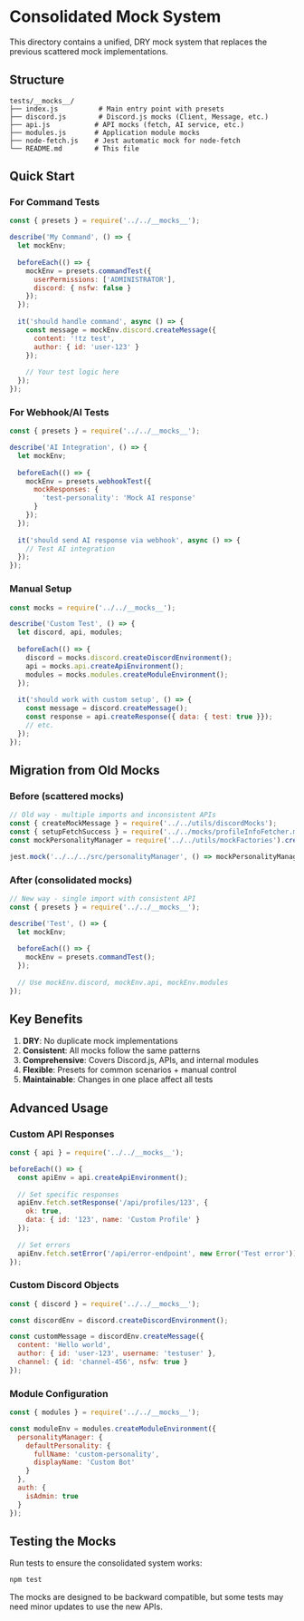# Consolidated Mock System

This directory contains a unified, DRY mock system that replaces the previous scattered mock implementations.

## Structure

```
tests/__mocks__/
├── index.js          # Main entry point with presets
├── discord.js        # Discord.js mocks (Client, Message, etc.)
├── api.js           # API mocks (fetch, AI service, etc.)
├── modules.js       # Application module mocks
├── node-fetch.js    # Jest automatic mock for node-fetch
└── README.md        # This file
```

## Quick Start

### For Command Tests
```javascript
const { presets } = require('../../__mocks__');

describe('My Command', () => {
  let mockEnv;
  
  beforeEach(() => {
    mockEnv = presets.commandTest({
      userPermissions: ['ADMINISTRATOR'],
      discord: { nsfw: false }
    });
  });
  
  it('should handle command', async () => {
    const message = mockEnv.discord.createMessage({
      content: '!tz test',
      author: { id: 'user-123' }
    });
    
    // Your test logic here
  });
});
```

### For Webhook/AI Tests
```javascript
const { presets } = require('../../__mocks__');

describe('AI Integration', () => {
  let mockEnv;
  
  beforeEach(() => {
    mockEnv = presets.webhookTest({
      mockResponses: {
        'test-personality': 'Mock AI response'
      }
    });
  });
  
  it('should send AI response via webhook', async () => {
    // Test AI integration
  });
});
```

### Manual Setup
```javascript
const mocks = require('../../__mocks__');

describe('Custom Test', () => {
  let discord, api, modules;
  
  beforeEach(() => {
    discord = mocks.discord.createDiscordEnvironment();
    api = mocks.api.createApiEnvironment();
    modules = mocks.modules.createModuleEnvironment();
  });
  
  it('should work with custom setup', () => {
    const message = discord.createMessage();
    const response = api.createResponse({ data: { test: true }});
    // etc.
  });
});
```

## Migration from Old Mocks

### Before (scattered mocks)
```javascript
// Old way - multiple imports and inconsistent APIs
const { createMockMessage } = require('../../utils/discordMocks');
const { setupFetchSuccess } = require('../../mocks/profileInfoFetcher.mocks');
const mockPersonalityManager = require('../../utils/mockFactories').createPersonalityManagerMock();

jest.mock('../../../src/personalityManager', () => mockPersonalityManager);
```

### After (consolidated mocks)
```javascript
// New way - single import with consistent API
const { presets } = require('../../__mocks__');

describe('Test', () => {
  let mockEnv;
  
  beforeEach(() => {
    mockEnv = presets.commandTest();
  });
  
  // Use mockEnv.discord, mockEnv.api, mockEnv.modules
});
```

## Key Benefits

1. **DRY**: No duplicate mock implementations
2. **Consistent**: All mocks follow the same patterns
3. **Comprehensive**: Covers Discord.js, APIs, and internal modules
4. **Flexible**: Presets for common scenarios + manual control
5. **Maintainable**: Changes in one place affect all tests

## Advanced Usage

### Custom API Responses
```javascript
const { api } = require('../../__mocks__');

beforeEach(() => {
  const apiEnv = api.createApiEnvironment();
  
  // Set specific responses
  apiEnv.fetch.setResponse('/api/profiles/123', {
    ok: true,
    data: { id: '123', name: 'Custom Profile' }
  });
  
  // Set errors
  apiEnv.fetch.setError('/api/error-endpoint', new Error('Test error'));
});
```

### Custom Discord Objects
```javascript
const { discord } = require('../../__mocks__');

const discordEnv = discord.createDiscordEnvironment();

const customMessage = discordEnv.createMessage({
  content: 'Hello world',
  author: { id: 'user-123', username: 'testuser' },
  channel: { id: 'channel-456', nsfw: true }
});
```

### Module Configuration
```javascript
const { modules } = require('../../__mocks__');

const moduleEnv = modules.createModuleEnvironment({
  personalityManager: {
    defaultPersonality: {
      fullName: 'custom-personality',
      displayName: 'Custom Bot'
    }
  },
  auth: {
    isAdmin: true
  }
});
```

## Testing the Mocks

Run tests to ensure the consolidated system works:

```bash
npm test
```

The mocks are designed to be backward compatible, but some tests may need minor updates to use the new APIs.